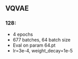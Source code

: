 ## VQVAE

### 128: 
- 4 epochs
- 677 batches, 64 batch size
- Eval on param 64.pt
- lr=3e-4, weight_decay=1e-5